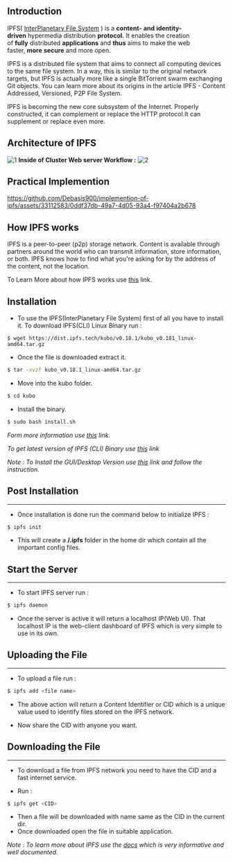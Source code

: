 ## Introduction
IPFS( [InterPlanetary File System](https://docs.ipfs.tech/concepts/what-is-ipfs/) ) is a **content-** **and** **identity-driven** hypermedia distribution **protocol.** It enables the creation of **fully** distributed **applications** and **thus** aims to make the web faster, **more** **secure** and more open.

IPFS is a distributed file system that aims to connect all computing devices to the same file system. In a way, this is similar to the original network targets, but IPFS is actually more like a single BitTorrent swarm exchanging Git objects. You can learn more about its origins in the article IPFS - Content Addressed, Versioned, P2P File System.

IPFS is becoming the new core subsystem of the Internet. Properly constructed, it can complement or replace the HTTP protocol.It can supplement or replace even more. 

##  Architecture of IPFS
![1](https://github.com/Debasis900/implemention-of-ipfs/assets/33112583/8e5c3bfd-510c-4881-9464-b4635f76cada)
**Inside of Cluster Web server Workflow :**
![2](https://github.com/Debasis900/implemention-of-ipfs/assets/33112583/247362ee-d741-4fdf-b320-ef54b02f6d94)

## Practical Implemention

https://github.com/Debasis900/implemention-of-ipfs/assets/33112583/0ddf37db-49a7-4d05-93a4-f97404a2b678


## How IPFS works
IPFS is a peer-to-peer (p2p) storage network. Content is available through partners around the world who can transmit information, store information, or both. IPFS knows how to find what you're asking for by the address of the content, not the location.

To Learn More about how IPFS works use [this](https://docs.ipfs.tech/concepts/how-ipfs-works/) link.

## Installation  
- To use the IPFS(InterPlanetary File System) first of all you have to install it. To download IPFS(CLI) Linux Binary run :
```shell
$ wget https://dist.ipfs.tech/kubo/v0.18.1/kubo_v0.181_linux-amd64.tar.gz
```

- Once the file is downloaded extract it.
```bash
$ tar -xvzf kubo_v0.18.1_linux-amd64.tar.gz
```

- Move into the kubo folder.
```bash
$ cd kubo
```

- Install the binary.
```bash
$ sudo bash install.sh
```

*Form more information use [this](https://docs.ipfs.tech/install/command-line/) link.*

*To get latest version of IPFS (CLI) Binary use [this](https://dist.ipfs.tech/#kubo) link*

*Note : To Install the GUI/Desktop Version use [this](https://docs.ipfs.tech/install/ipfs-desktop/) link and follow the instruction.*

## Post Installation 
---
- Once installation is done run the command below to initialize IPFS :
```bash
$ ipfs init
```

- This will create a **/.ipfs** folder in the home dir which contain all the important config files.

## Start the Server
---
- To start IPFS server run : 
```bash
$ ipfs daemon
```

- Once the server is active it will return a localhost IP(Web UI). That localhost IP is the web-client dashboard of IPFS which is very simple to use in its own.

## Uploading the File 
---
- To upload a file run : 
```bash
$ ipfs add <file name>
```
- The above action will return a Content Identifier or CID which is a unique value used to identify files stored on the IPFS network.

- Now share the CID with anyone you want.

## Downloading the File
---
- To download a file from IPFS network you need to have the CID and a fast internet service.

- Run : 
```bash
$ ipfs get <CID>
```
- Then a file will be downloaded with name same as the CID in the current dir.
- Once downloaded open the file in suitable application.

*Note : To learn more about IPFS use the [docs](https://docs.ipfs.tech/) which is very informative and  well documented.*

